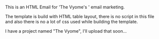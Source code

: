 This is an HTML Email for 'The Vyome's ' email marketing.

The template is build with HTML table layout, there is no script in this file and also there is no a lot of css used while building the template.


I have a project named "The Vyome", I'll upload that soon...
